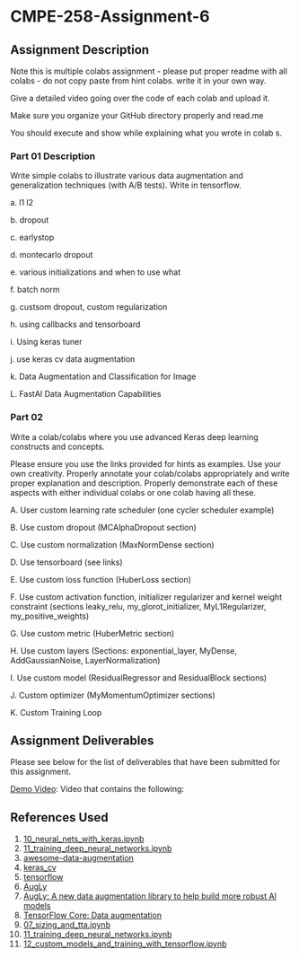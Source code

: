 # CMPE-258-Assignment-6

## Assignment Description

Note this is multiple colabs assignment - please put proper readme with all colabs - do not copy paste from hint colabs. write it in your own way.

Give a detailed video going over the code of each colab and upload it.

Make sure you organize your GitHub directory properly and read.me

You should execute and show while explaining what you wrote in colab s.

### Part 01 Description

Write simple colabs to illustrate various data augmentation and generalization techniques (with A/B tests).
Write in tensorflow.

a. l1 l2

b. dropout

c. earlystop

d. montecarlo dropout

e. various initializations and when to use what

f. batch norm

g. custsom dropout, custom regularization

h. using callbacks and tensorboard

i. Using keras tuner

j. use keras cv data augmentation

k. Data Augmentation and Classification for Image

L. FastAI Data Augmentation Capabilities

### Part 02

Write a colab/colabs where you use advanced Keras deep learning constructs and concepts.

Please ensure you use the links provided for hints as examples. Use your own creativity. Properly annotate your colab/colabs appropriately and write proper explanation and description. Properly demonstrate each of these aspects with either individual colabs or one colab having all these.

A. User custom learning rate scheduler (one cycler scheduler example)

B. Use custom dropout (MCAlphaDropout section)

C. Use custom normalization (MaxNormDense section)

D. Use tensorboard (see links)

E. Use custom loss function (HuberLoss section)

F. Use custom activation function, initializer regularizer and kernel weight constraint (sections leaky_relu, my_glorot_initializer, MyL1Regularizer, my_positive_weights)

G. Use custom metric (HuberMetric section)

H. Use custom layers (Sections: exponential_layer, MyDense, AddGaussianNoise, LayerNormalization)

I. Use custom model (ResidualRegressor and ResidualBlock sections)

J. Custom optimizer (MyMomentumOptimizer sections)

K. Custom Training Loop  

## Assignment Deliverables

Please see below for the list of deliverables that have been submitted for this assignment.


 [Demo Video](https://youtube.com): Video that contains the following:

## References Used

1. [10_neural_nets_with_keras.ipynb](https://github.com/ageron/handson-ml3/blob/main/10_neural_nets_with_keras.ipynb)
2. [11_training_deep_neural_networks.ipynb](https://github.com/ageron/handson-ml3/blob/main/11_training_deep_neural_networks.ipynb)
3. [awesome-data-augmentation](https://brunokrinski.github.io/awesome-data-augmentation/)
4. [keras_cv](https://keras.io/keras_cv/)
5. [tensorflow](https://www.tensorflow.org/)
6. [AugLy](https://github.com/facebookresearch/AugLy)
7. [AugLy: A new data augmentation library to help build more robust AI models](https://ai.meta.com/blog/augly-a-new-data-augmentation-library-to-help-build-more-robust-ai-models/)
8. [TensorFlow Core: Data augmentation](https://www.tensorflow.org/tutorials/images/data_augmentation)
9. [07_sizing_and_tta.ipynb](https://github.com/fastai/fastbook/blob/master/07_sizing_and_tta.ipynb)
10. [11_training_deep_neural_networks.ipynb](https://github.com/ageron/handson-ml2/blob/master/11_training_deep_neural_networks.ipynb)
11. [12_custom_models_and_training_with_tensorflow.ipynb](https://github.com/ageron/handson-ml2/blob/master/12_custom_models_and_training_with_tensorflow.ipynb)


